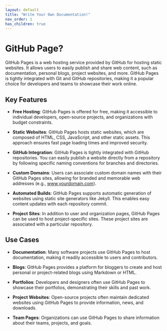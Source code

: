 ```yaml
---
layout: default
title: "Write Your Own Documentation!"
nav_order: 1
has_children: true
---
```


# GitHub Page?


GitHub Pages is a web hosting service provided by GitHub for hosting static websites. It allows users to easily publish and share web content, such as documentation, personal blogs, project websites, and more. GitHub Pages is tightly integrated with Git and GitHub repositories, making it a popular choice for developers and teams to showcase their work online.

## Key Features

- **Free Hosting**: GitHub Pages is offered for free, making it accessible to individual developers, open-source projects, and organizations with budget constraints.

- **Static Websites**: GitHub Pages hosts static websites, which are composed of HTML, CSS, JavaScript, and other static assets. This approach ensures fast page loading times and improved security.

- **GitHub Integration**: GitHub Pages is tightly integrated with GitHub repositories. You can easily publish a website directly from a repository by following specific naming conventions for branches and directories.

- **Custom Domains**: Users can associate custom domain names with their GitHub Pages sites, allowing for branded and memorable web addresses (e.g., www.yourdomain.com).

- **Automated Builds**: GitHub Pages supports automatic generation of websites using static site generators like Jekyll. This enables easy content updates with each repository commit.

- **Project Sites**: In addition to user and organization pages, GitHub Pages can be used to host project-specific sites. These project sites are associated with a particular repository.

## Use Cases

- **Documentation**: Many software projects use GitHub Pages to host documentation, making it readily accessible to users and contributors.

- **Blogs**: GitHub Pages provides a platform for bloggers to create and host personal or project-related blogs using Markdown or HTML.

- **Portfolios**: Developers and designers often use GitHub Pages to showcase their portfolios, demonstrating their skills and past work.

- **Project Websites**: Open-source projects often maintain dedicated websites using GitHub Pages to provide information, news, and downloads.

- **Team Pages**: Organizations can use GitHub Pages to share information about their teams, projects, and goals.